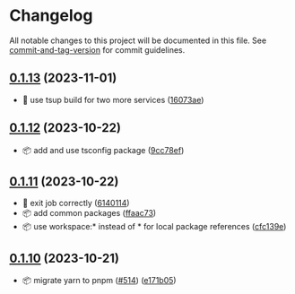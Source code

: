 # Changelog

All notable changes to this project will be documented in this file. See [commit-and-tag-version](https://github.com/absolute-version/commit-and-tag-version) for commit guidelines.

## [0.1.13](https://github.com/demokratie-live/democracy-development/compare/queue-pushs-vote-top-100@v0.1.12...queue-pushs-vote-top-100@v0.1.13) (2023-11-01)


* 🐛 use tsup build for two more services ([16073ae](https://github.com/demokratie-live/democracy-development/commit/16073aed026fe6b2132590cdf242535375935c7d))

## [0.1.12](https://github.com/demokratie-live/democracy-development/compare/queue-pushs-vote-top-100@v0.1.11...queue-pushs-vote-top-100@v0.1.12) (2023-10-22)


* 📦️ add and use tsconfig package ([9cc78ef](https://github.com/demokratie-live/democracy-development/commit/9cc78efa450817dbbb6317bcda49faca66a91c28))

## [0.1.11](https://github.com/demokratie-live/democracy-development/compare/queue-pushs-vote-top-100@v0.1.10...queue-pushs-vote-top-100@v0.1.11) (2023-10-22)


* 🐛 exit job correctly ([6140114](https://github.com/demokratie-live/democracy-development/commit/6140114dcc6b31e5e2525d0cb8fcc684f1e28299))
* 📦️ add common packages ([ffaac73](https://github.com/demokratie-live/democracy-development/commit/ffaac738ab8bd2376bdc6f792c741a51df253002))
* 📦️ use workspace:* instead of * for local package references ([cfc139e](https://github.com/demokratie-live/democracy-development/commit/cfc139e62c56dcd67c363d45227bb7675acb863a))

## [0.1.10](https://github.com/demokratie-live/democracy-development/compare/queue-pushs-vote-top-100@v0.1.8...queue-pushs-vote-top-100@v0.1.10) (2023-10-21)


* 📦️ migrate yarn to pnpm ([#514](https://github.com/demokratie-live/democracy-development/issues/514)) ([e171b05](https://github.com/demokratie-live/democracy-development/commit/e171b05ac0b007e070c73e804f9322f61c95903b))
